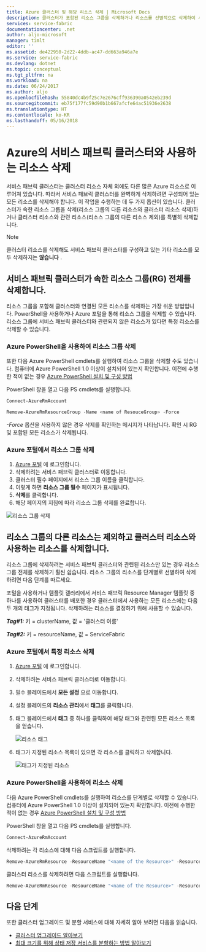 ```yaml
---
title: Azure 클러스터 및 해당 리소스 삭제 | Microsoft Docs
description: 클러스터가 포함된 리소스 그룹을 삭제하거나 리소스를 선별적으로 삭제하여 서비스 패브릭 클러스터를 완전히 삭제하는 방법을 알아봅니다.
services: service-fabric
documentationcenter: .net
author: aljo-microsoft
manager: timlt
editor: ''
ms.assetid: de422950-2d22-4ddb-ac47-dd663a946a7e
ms.service: service-fabric
ms.devlang: dotnet
ms.topic: conceptual
ms.tgt_pltfrm: na
ms.workload: na
ms.date: 06/24/2017
ms.author: aljo
ms.openlocfilehash: 55840dc4b9f25c7e2676cff936390a0542eb239d
ms.sourcegitcommit: eb75f177fc59d90b1b667afcfe64ac51936e2638
ms.translationtype: HT
ms.contentlocale: ko-KR
ms.lasthandoff: 05/16/2018
---
```

# <a name="delete-a-service-fabric-cluster-on-azure-and-the-resources-it-uses"></a>Azure의 서비스 패브릭 클러스터와 사용하는 리소스 삭제
서비스 패브릭 클러스터는 클러스터 리소스 자체 외에도 다른 많은 Azure 리소스로 이루어져 있습니다. 따라서 서비스 패브릭 클러스터를 완벽하게 삭제하려면 구성되어 있는 모든 리소스를 삭제해야 합니다.
이 작업을 수행하는 데 두 가지 옵션이 있습니다. 클러스터가 속한 리소스 그룹을 삭제(리소스 그룹의 다른 리소스와 클러스터 리소스 삭제)하거나 클러스터 리소스와 관련 리소스(리소스 그룹의 다른 리소스 제외)를 특별히 삭제합니다.

> [!NOTE]
> 클러스터 리소스를 삭제해도 서비스 패브릭 클러스터를 구성하고 있는 기타 리소스를 모두 삭제하지는 **않습니다** .
> 
> 

## <a name="delete-the-entire-resource-group-rg-that-the-service-fabric-cluster-is-in"></a>서비스 패브릭 클러스터가 속한 리소스 그룹(RG) 전체를 삭제합니다.
리소스 그룹을 포함해 클러스터와 연결된 모든 리소스를 삭제하는 가장 쉬운 방법입니다. PowerShell을 사용하거나 Azure 포털을 통해 리소스 그룹을 삭제할 수 있습니다. 리소스 그룹에 서비스 패브릭 클러스터와 관련되지 않은 리소스가 있다면 특정 리소스를 삭제할 수 있습니다.

### <a name="delete-the-resource-group-using-azure-powershell"></a>Azure PowerShell을 사용하여 리소스 그룹 삭제
또한 다음 Azure PowerShell cmdlets를 실행하여 리소스 그룹을 삭제할 수도 있습니다. 컴퓨터에 Azure PowerShell 1.0 이상이 설치되어 있는지 확인합니다. 이전에 수행한 적이 없는 경우 [Azure PowerShell 설치 및 구성 방법](/powershell/azure/overview)

PowerShell 창을 열고 다음 PS cmdlets를 실행합니다.

```powershell
Connect-AzureRmAccount

Remove-AzureRmResourceGroup -Name <name of ResouceGroup> -Force
```

*-Force* 옵션을 사용하지 않은 경우 삭제를 확인하는 메시지가 나타납니다. 확인 시 RG 및 포함된 모든 리소스가 삭제됩니다.

### <a name="delete-a-resource-group-in-the-azure-portal"></a>Azure 포털에서 리소스 그룹 삭제
1. [Azure 포털](https://portal.azure.com) 에 로그인합니다.
2. 삭제하려는 서비스 패브릭 클러스터로 이동합니다.
3. 클러스터 필수 페이지에서 리소스 그룹 이름을 클릭합니다.
4. 이렇게 하면 **리소스 그룹 필수** 페이지가 표시됩니다.
5. **삭제**를 클릭합니다.
6. 해당 페이지의 지침에 따라 리소스 그룹 삭제를 완료합니다.

![리소스 그룹 삭제][ResourceGroupDelete]

## <a name="delete-the-cluster-resource-and-the-resources-it-uses-but-not-other-resources-in-the-resource-group"></a>리소스 그룹의 다른 리소스는 제외하고 클러스터 리소스와 사용하는 리소스를 삭제합니다.
리소스 그룹에 삭제하려는 서비스 패브릭 클러스터와 관련된 리소스만 있는 경우 리소스 그룹 전체를 삭제하기 훨씬 쉽습니다. 리소스 그룹의 리소스를 단계별로 선별하여 삭제하려면 다음 단계를 따르세요.

포털을 사용하거나 템플릿 갤러리에서 서비스 패브릭 Resource Manager 템플릿 중 하나를 사용하여 클러스터를 배포한 경우 클러스터에서 사용하는 모든 리소스에는 다음 두 개의 태그가 지정됩니다. 삭제하려는 리소스를 결정하기 위해 사용할 수 있습니다.

***Tag#1:*** 키 = clusterName, 값 = '클러스터 이름'

***Tag#2:*** 키 = resourceName, 값 = ServiceFabric

### <a name="delete-specific-resources-in-the-azure-portal"></a>Azure 포털에서 특정 리소스 삭제
1. [Azure 포털](https://portal.azure.com) 에 로그인합니다.
2. 삭제하려는 서비스 패브릭 클러스터로 이동합니다.
3. 필수 블레이드에서 **모든 설정** 으로 이동합니다.
4. 설정 블레이드의 **리소스 관리**에서 **태그**를 클릭합니다.
5. 태그 블레이드에서 **태그** 중 하나를 클릭하여 해당 태그와 관련된 모든 리소스 목록을 얻습니다.
   
    ![리소스 태그][ResourceTags]
6. 태그가 지정된 리소스 목록이 있으면 각 리소스를 클릭하고 삭제합니다.
   
    ![태그가 지정된 리소스][TaggedResources]

### <a name="delete-the-resources-using-azure-powershell"></a>Azure PowerShell을 사용하여 리소스 삭제
다음 Azure PowerShell cmdlets를 실행하여 리소스를 단계별로 삭제할 수 있습니다. 컴퓨터에 Azure PowerShell 1.0 이상이 설치되어 있는지 확인합니다. 이전에 수행한 적이 없는 경우 [Azure PowerShell 설치 및 구성 방법](/powershell/azure/overview)

PowerShell 창을 열고 다음 PS cmdlets를 실행합니다.

```powershell
Connect-AzureRmAccount
```
삭제하려는 각 리소스에 대해 다음 스크립트를 실행합니다.

```powershell
Remove-AzureRmResource -ResourceName "<name of the Resource>" -ResourceType "<Resource Type>" -ResourceGroupName "<name of the resource group>" -Force
```

클러스터 리소스를 삭제하려면 다음 스크립트를 실행합니다.

```powershell
Remove-AzureRmResource -ResourceName "<name of the Resource>" -ResourceType "Microsoft.ServiceFabric/clusters" -ResourceGroupName "<name of the resource group>" -Force
```

## <a name="next-steps"></a>다음 단계
또한 클러스터 업그레이드 및 분할 서비스에 대해 자세히 알아 보려면 다음을 읽습니다.

* [클러스터 업그레이드 알아보기](service-fabric-cluster-upgrade.md)
* [최대 크기를 위해 상태 저장 서비스를 분할하는 방법 알아보기](service-fabric-concepts-partitioning.md)

<!--Image references-->
[ResourceGroupDelete]: ./media/service-fabric-cluster-delete/ResourceGroupDelete.PNG

[ResourceTags]: ./media/service-fabric-cluster-delete/ResourceTags.png

[TaggedResources]: ./media/service-fabric-cluster-delete/TaggedResources.PNG
